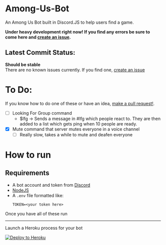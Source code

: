 # Among-Us-Bot
An Among Us Bot built in Discord.JS to help users find a game.

**Under heavy development right now! If you find any errors be sure to come here and [create an issue](https://github.com/MrAuro/Among-Us-Bot/issues/new/choose).**

## Latest Commit Status:
__Should be stable__ </br>
There are no known issues currently. If you find one, [create an issue](https://github.com/MrAuro/Among-Us-Bot/issues/new/choose)

# To Do:
If you know how to do one of these or have an idea, [make a pull request!](https://github.com/MrAuro/Among-Us-Bot/pulls).

- [ ] Looking For Group command
    -  $lfg -> Sends a message in #lfg which people react to. They are then added to a list which gets ping when 10 people are ready. 
- [x] Mute command that server mutes everyone in a voice channel
    - [ ] Really slow, takes a while to mute and deafen everyone

# How to run

## Requirements
- A bot account and token from [Discord](https://discord.com/developers)
- [NodeJS](https://nodejs.org/en/)
- A `.env` file formatted like:
  ```
  TOKEN=<your token here>
  ```
  
Once you have all of these run 

---

Launch a Heroku process for your bot
<p><a href="https://heroku.com/deploy" rel="nofollow"><img src="https://camo.githubusercontent.com/c0824806f5221ebb7d25e559568582dd39dd1170/68747470733a2f2f7777772e6865726f6b7563646e2e636f6d2f6465706c6f792f627574746f6e2e706e67" alt="Deploy to Heroku" data-canonical-src="https://www.herokucdn.com/deploy/button.png" style="max-width:100%;"></a></p>